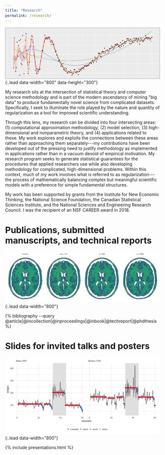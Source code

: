 ```yaml
---
title: "Research"
permalink: /research/
---
```


![model selection](/assets/img/model_selection.jpg){:.lead data-width="800" data-height="300"}

My research sits at the intersection of statistical theory and computer science methodology and is part of the modern ascendancy of mining "big data" to produce fundamentally novel science from complicated datasets. Specifically, I seek to illuminate the role played by the nature and quantity of regularization as a tool for improved scientific understanding.

Through this lens, my research can be divided into four intersecting areas: (1) computational approximation methodology, (2) model selection, (3) high-dimensional and nonparametric theory, and (4) applications related to these.  My work explores and exploits the connections between these areas rather than approaching them separately---my contributions have been developed out of the pressing need to justify methodology as implemented in applications rather than in a vacuum devoid of empirical motivation. My research program seeks to generate statistical guarantees for the procedures that applied researchers use while also developing methodology for complicated, high-dimensional problems. Within this context, much of my work involves what is referred to as regularization---the process of mathematically balancing complex but meaningful scientific models with a preference for simple fundamental structures.

My work has been supported by grants from the Institute for New Economic Thinking, the National Science Foundation, the Canadian Statistical Sciences Institute, and the National Sciences and Engineering Research Council. I was the recipient of an NSF CAREER award in 2018.

<!--

## Contents

1. [Publications](#publications-and-technical-reports)
1. [Working papers](#working-papers) 
1. [Slides for talks and presentations](#slides-for-invited-talks-and-posters)
1. [Dissertation work](#dissertation-work)

-->

# Publications, submitted manuscripts, and technical reports

![](/assets/img/brains.jpg){:.lead data-width="800"}

{% bibliography --query @article|@incollection|@inproceedings|@inbook|@techreport|@phdthesis %}


<!--

# Working papers

![](/assets/img/piano.jpg){:.lead data-width="800"}

{% bibliography --query @misc %}


-->

# Slides for invited talks and posters

![](/assets/img/piano.jpg){:.lead data-width="800"}



{% include presentations.html %}

<!--


# Dissertation work

* Thesis: Generalization error bounds for state-space models
    * [Document](/assets/research/thesis.pdf), Defense [slides](/assets/research/defense.pdf)
* Proposal
    * [Document](/assets/research/proposal.pdf), Defense [slides](/assets/research/proposaltalk.pdf)

-->
